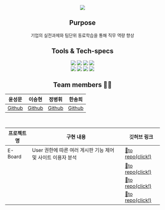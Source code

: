 <div align="center"">
  <img src="https://capsule-render.vercel.app/api?type=waving&color=auto&height=200&section=header&text=Django%20E-Project&fontSize=60&animation=fadeIn&fontAlignY=38&desc=&descAlignY=51&descAlign=62" /><br/>

  ## Purpose
  
  <p dir="auto">
      기업의 실전과제와 팀단위 동료학습을 통해 직무 역량 향상<br>
  </p> 
  
  ## Tools & Tech-specs
  <p>
      <img src="https://img.shields.io/badge/code covention-FF4747?style=flat&logo=&logoColor=white"/>
      <img src="https://img.shields.io/badge/git covention-4479A1?style=flat&logo=&logoColor=white"/>
      <img src="https://img.shields.io/badge/pull request-527FFF?style=flat&logo=&logoColor=white"/>
      <img src="https://img.shields.io/badge/MySQL-4479A1?style=flat&logo=MySQL&logoColor=white"/><br/>
      <img src="https://img.shields.io/badge/Python-F7DF1E?style=flat&logo=Python&logoColor=white"/>
      <img src="https://img.shields.io/badge/Django-4479A1?style=flat&logo=Django&logoColor=white"/>
      <img src="https://img.shields.io/badge/Amazon RDS-527FFF?style=flat&logo=Amazon RDS&logoColor=white"/>
      <img src="https://img.shields.io/badge/Amazon EC2-FF9900?style=flat&logo=Amazon EC2&logoColor=white"/>
  </p>
  
  ## <b> Team members 👋🏻 </br>
|윤성문|이승현|정병휘|한송희|
|:------:|:------:|:------:|:------:|
|[Github](https://github.com/tjdans1201) | [Github](https://github.com/blessian) | [Github](https://github.com/byeonghwijeong) | [Github](https://github.com/song-hee-1) |
  <br />

| 프로젝트명 | 구현 내용 | 깃허브 링크 |
| --- | --- | --- |
| E-Board | User 권한에 따른 여러 게시판 기능 제어 및 사이트 이용자 분석 | [🐰to repo(click!)](https://github.com/E-Project-django/user-board-service) |
|  |  | [🐥to repo(click!)]()|
|  |  | [🐥to repo(click!)]()|
|  |  | [🐥to repo(click!)]()|


</div>
